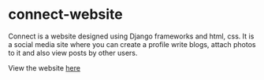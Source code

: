 # connect-website

Connect is a website designed using Django frameworks and html, css.
It is a social media site where you can create a profile write blogs, attach photos to it and also view posts by other users.

View the website [here](http://chaitanyahardikar.pythonanywhere.com/)
